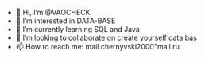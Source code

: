 - 👋 Hi, I’m @VAOCHECK
- 👀 I’m interested in DATA-BASE
- 🌱 I’m currently learning SQL and Java
- 💞️ I’m looking to collaborate on create yourself data bas
- 📫 How to reach me: mail chernyvski2000"mail.ru

<!---
VAOCHECK/VAOCHECK is a ✨ special ✨ repository because its `README.md` (this file) appears on your GitHub profile.
You can click the Preview link to take a look at your changes.
--->

